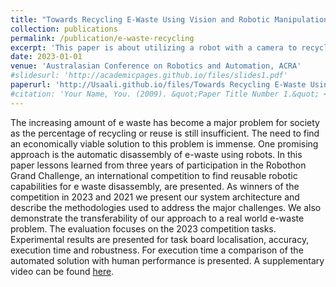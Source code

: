 ```yaml
---
title: "Towards Recycling E-Waste Using Vision and Robotic Manipulation"
collection: publications
permalink: /publication/e-waste-recycling
excerpt: 'This paper is about utilizing a robot with a camera to recycle E-Waste. It encapsulates our work done during the Robothon 2023 competition.'
date: 2023-01-01
venue: 'Australasian Conference on Robotics and Automation, ACRA'
#slidesurl: 'http://academicpages.github.io/files/slides1.pdf'
paperurl: 'http://Usaali.github.io/files/Towards Recycling E-Waste Using Vision and Robotic Manipulation.pdf'
#citation: 'Your Name, You. (2009). &quot;Paper Title Number 1.&quot; <i>Journal 1</i>. 1(1).'
---
```


The increasing amount of e waste has become a major problem for society as the percentage of recycling or reuse is still insufficient. The need to find an economically viable solution to this problem is immense. One promising approach is the automatic disassembly of e-waste using robots. In this paper lessons learned from three years of participation in the Robothon Grand Challenge, an international competition to find reusable robotic capabilities for e waste disassembly, are presented. As winners of the competition in 2023 and 2021 we present our system architecture and describe the methodologies used to address the major challenges. We also demonstrate the transferability of our approach to a real world e-waste problem. The evaluation focuses on the 2023 competition tasks. Experimental results are presented for task board localisation, accuracy, execution time and robustness. For execution time a comparison of the automated solution with human performance is presented. A supplementary video can be found [here](https://youtu.be/ypk0Al8kdNQ).